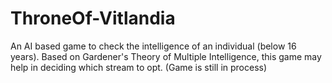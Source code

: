 # ThroneOf-Vitlandia
An AI based game to check the intelligence of an individual (below 16 years). Based on Gardener's Theory of Multiple Intelligence, this game may help in deciding which stream to opt. (Game is still in process)
